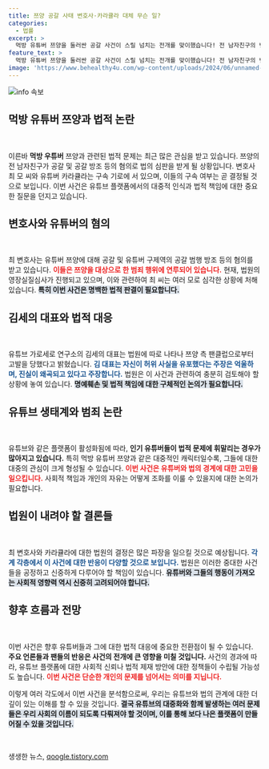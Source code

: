 ```yaml
---
title: 쯔양 공갈 사태 변호사·카라큘라 대체 무슨 일?
categories:
  - 법률
excerpt: >
  먹방 유튜버 쯔양을 둘러싼 공갈 사건이 스릴 넘치는 전개를 맞이했습니다! 전 남자친구의 변호사와 유튜버 카라큘라가 구속 위기에 처하며, 그 배후에서 벌어지는 긴장감 넘치는 법적 다툼이 밝혀질 예정입니다. 클릭해서 자세한 내용을 확인해보세요!
feature_text: >
  먹방 유튜버 쯔양을 둘러싼 공갈 사건이 스릴 넘치는 전개를 맞이했습니다! 전 남자친구의 변호사와 유튜버 카라큘라가 구속 위기에 처하며, 그 배후에서 벌어지는 긴장감 넘치는 법적 다툼이 밝혀질 예정입니다. 클릭해서 자세한 내용을 확인해보세요!
image: 'https://www.behealthy4u.com/wp-content/uploads/2024/06/unnamed-file.png'
---
```


<p><img src="https://www.behealthy4u.com/wp-content/uploads/2024/06/unnamed-file.png" alt="info 속보" /></p>

<h2 data-ke-size="size26">먹방 유튜버 쯔양과 법적 논란</h2>

<p data-ke-size="size16">&nbsp;</p>

<p>이른바 <b>먹방 우튜버</b> 쯔양과 관련된 법적 문제는 최근 많은 관심을 받고 있습니다. 쯔양의 전 남자친구가 공갈 및 공갈 방조 등의 혐의로 법의 심판을 받게 될 상황입니다. 변호사 최 모 씨와 유튜버 카라큘라는 구속 기로에 서 있으며, 이들의 구속 여부는 곧 결정될 것으로 보입니다. 이번 사건은 유튜브 플랫폼에서의 대중적 인식과 법적 책임에 대한 중요한 질문을 던지고 있습니다.</p>

<h2 data-ke-size="size26">변호사와 유튜버의 혐의</h2>

<p data-ke-size="size16">&nbsp;</p>

<p>최 변호사는 유튜버 쯔양에 대해 공갈 및 유튜버 구제역의 공갈 범행 방조 등의 혐의를 받고 있습니다. <b><span style="color: #ee2323;">이들은 쯔양을 대상으로 한 범죄 행위에 연루되어 있습니다.</span></b> 현재, 법원의 영장실질심사가 진행되고 있으며, 이와 관련하여 최 씨는 여러 모로 심각한 상황에 처해 있습니다. <b><span style="background-color: #21538527;">특히 이번 사건은 명백한 법적 판결이 필요합니다.</span></b></p>

<h2 data-ke-size="size26">김세의 대표와 법적 대응</h2>

<p data-ke-size="size16">&nbsp;</p>

<p>유튜브 가로세로 연구소의 김세의 대표는 법원에 따로 나타나 쯔양 측 팬클럽으로부터 고발을 당했다고 밝혔습니다. <b><span style="color: #1a5490;">김 대표는 자신이 허위 사실을 유포했다는 주장은 억울하며, 진실이 왜곡되고 있다고 주장합니다.</span></b> 법원은 이 사건과 관련하여 충분히 검토해야 할 상황에 놓여 있습니다. <b><span style="background-color: #21538527;">명예훼손 및 법적 책임에 대한 구체적인 논의가 필요합니다.</span></b></p>

<h2 data-ke-size="size26">유튜브 생태계와 범죄 논란</h2>

<p data-ke-size="size16">&nbsp;</p>

<p>유튜브와 같은 플랫폼이 활성화됨에 따라, <b>인기 유튜버들이 법적 문제에 휘말리는 경우가 많아지고 있습니다.</b> 특히 먹방 유튜버 쯔양과 같은 대중적인 캐릭터일수록, 그들에 대한 대중의 관심이 크게 형성될 수 있습니다. <b><span style="color: #ee2323;">이번 사건은 유튜버와 법의 경계에 대한 고민을 일으킵니다.</span></b> 사회적 책임과 개인의 자유는 어떻게 조화를 이룰 수 있을지에 대한 논의가 필요합니다. </p>

<h2 data-ke-size="size26">법원이 내려야 할 결론들</h2>

<p data-ke-size="size16">&nbsp;</p>

<p>최 변호사와 카라큘라에 대한 법원의 결정은 많은 파장을 일으킬 것으로 예상됩니다. <b><span style="color: #1a5490;">각계 각층에서 이 사건에 대한 반응이 다양할 것으로 보입니다.</span></b> 법원은 이러한 중대한 사건들을 공정하고 신중하게 다루어야 할 책임이 있습니다. <b><span style="background-color: #21538527;">유튜버와 그들의 행동이 가져오는 사회적 영향력 역시 신중히 고려되어야 합니다.</span></b></p>

<h2 data-ke-size="size26">향후 흐름과 전망</h2>

<p data-ke-size="size16">&nbsp;</p>

<p>이번 사건은 향후 유튜버들과 그에 대한 법적 대응에 중요한 전환점이 될 수 있습니다. <b>주요 언론들과 팬들의 반응은 사건의 전개에 큰 영향을 미칠 것입니다.</b> 사건의 경과에 따라, 유튜브 플랫폼에 대한 사회적 신뢰나 법적 제재 방안에 대한 정책들이 수립될 가능성도 높습니다. <b><span style="color: #ee2323;">이번 사건은 단순한 개인의 문제를 넘어서는 의미를 지닙니다.</span></b></p>

<p>이렇게 여러 각도에서 이번 사건을 분석함으로써, 우리는 유튜브와 법의 관계에 대한 더 깊이 있는 이해를 할 수 있을 것입니다. <b><span style="background-color: #21538527;">결국 유튜브의 대중화와 함께 발생하는 여러 문제들은 우리 사회의 이름이 되도록 다뤄져야 할 것이며, 이를 통해 보다 나은 플랫폼이 만들어질 수 있을 것입니다.</span></b></p>

<p data-ke-size="size16">&nbsp;</p>
생생한 뉴스, <a href="https://qoogle.tistory.com" rel="dofollow">qoogle.tistory.com</a>


